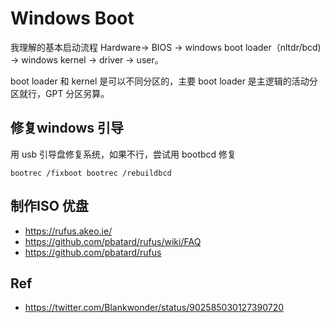 # Windows Boot

我理解的基本启动流程 Hardware-> BIOS -> windows boot loader（nltdr/bcd) -> windows kernel -> driver -> user。


boot loader 和 kernel 是可以不同分区的，主要 boot loader 是主逻辑的活动分区就行，GPT 分区另算。


## 修复windows 引导
用 usb 引导盘修复系统，如果不行，尝试用 bootbcd 修复
```
bootrec /fixboot bootrec /rebuildbcd
```

## 制作ISO 优盘
- https://rufus.akeo.ie/
- https://github.com/pbatard/rufus/wiki/FAQ
- https://github.com/pbatard/rufus

## Ref
- https://twitter.com/Blankwonder/status/902585030127390720 
